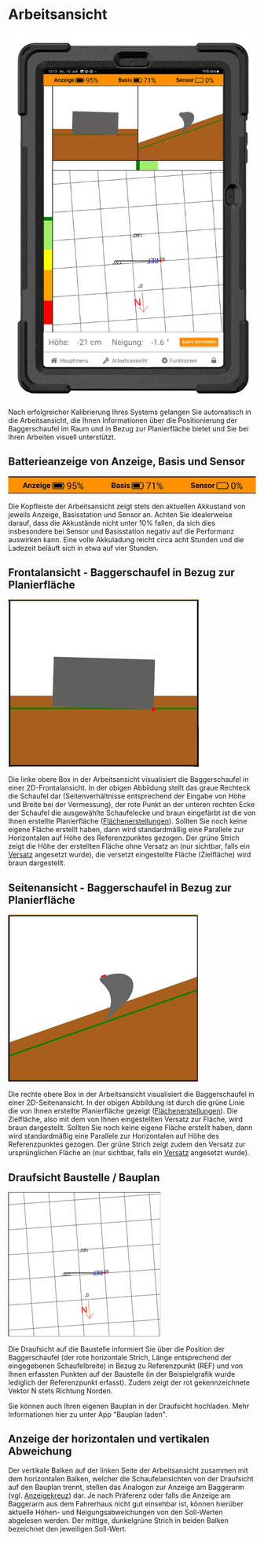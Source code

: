 # Arbeitsansicht
![Arbeitsansicht](arbeitsansicht_in_frame.png)

Nach erfolgreicher Kalibrierung Ihres Systems gelangen Sie automatisch in die Arbeitsansicht, die Ihnen Informationen über die Positionierung der Baggerschaufel im Raum und in Bezug zur Planierfläche bietet und Sie bei Ihren Arbeiten visuell unterstützt.

## Batterieanzeige von Anzeige, Basis und Sensor
![Batterie](battery.png)

Die Kopfleiste der Arbeitsansicht zeigt stets den aktuellen Akkustand von jeweils Anzeige, Basisstation und Sensor an. Achten Sie idealerweise darauf, dass die Akkustände nicht unter 10% fallen, da sich dies insbesondere bei Sensor und Basisstation negativ auf die Performanz auswirken kann. Eine volle Akkuladung reicht circa acht Stunden und die Ladezeit beläuft sich in etwa auf vier Stunden. 

## Frontalansicht - Baggerschaufel in Bezug zur Planierfläche
![Frontalansicht](top_left.png)

Die linke obere Box in der Arbeitsansicht visualisiert die Baggerschaufel in einer 2D-Frontalansicht. In der obigen Abbildung stellt das graue Rechteck die Schaufel dar (Seitenverhältnisse entsprechend der Eingabe von Höhe und Breite bei der Vermessung), der rote Punkt an der unteren rechten Ecke der Schaufel die ausgewählte Schaufelecke und braun eingefärbt ist die von Ihnen erstellte Planierfläche ([Flächenerstellungen](https://docs.excav.de/app/funktionen/flaeche/)). Sollten Sie noch keine eigene Fläche erstellt haben, dann wird standardmäßig eine Parallele zur Horizontalen auf Höhe des Referenzpunktes gezogen. Der grüne Strich zeigt die Höhe der erstellten Fläche ohne Versatz an (nur sichtbar, falls ein [Versatz](https://docs.excav.de/app/funktionen/flaeche/#hohenversatz-der-planierflache-wahlen) angesetzt wurde), die versetzt eingestellte Fläche (Zielfläche) wird braun dargestellt.

## Seitenansicht - Baggerschaufel in Bezug zur Planierfläche
![Seitenansicht](top_right.png)

Die rechte obere Box in der Arbeitsansicht visualisiert die Baggerschaufel in einer 2D-Seitenansicht. In der obigen Abbildung ist durch die grüne Linie die von Ihnen erstellte Planierfläche gezeigt ([Flächenerstellungen](https://docs.excav.de/app/funktionen/flaeche/)). Die Zielfläche, also mit dem von Ihnen eingestellten Versatz zur Fläche, wird braun dargestellt. Sollten Sie noch keine eigene Fläche erstellt haben, dann wird standardmäßig eine Parallele zur Horizontalen auf Höhe des Referenzpunktes gezogen. Der grüne Strich zeigt zudem den Versatz zur ursprünglichen Fläche an (nur sichtbar, falls ein [Versatz](https://docs.excav.de/app/funktionen/flaeche/#hohenversatz-der-planierflache-wahlen) angesetzt wurde). 

## Draufsicht Baustelle / Bauplan
![Draufsicht Baustelle](construction_site_view.png)

Die Draufsicht auf die Baustelle informiert Sie über die Position der Baggerschaufel (der rote horizontale Strich, Länge entsprechend der eingegebenen Schaufelbreite) in Bezug zu Referenzpunkt (REF) und von Ihnen erfassten Punkten auf der Baustelle (in der Beispielgrafik wurde lediglich der Referenzpunkt erfasst). Zudem zeigt der rot gekennzeichnete Vektor N stets Richtung Norden. 

Sie können auch Ihren eigenen Bauplan in der Draufsicht hochladen. Mehr Informationen hier zu unter App "Bauplan laden". 

## Anzeige der horizontalen und vertikalen Abweichung
Der vertikale Balken auf der linken Seite der Arbeitsansicht zusammen mit dem horizontalen Balken, welcher die Schaufelansichten von der Draufsicht auf den Bauplan trennt, stellen das Analogon zur Anzeige am Baggerarm (vgl. [Anzeigekreuz](https://docs.excav.de/uebersicht/#anzeigekreuz)) dar. Je nach Präferenz oder falls die Anzeige am Baggerarm aus dem Fahrerhaus nicht gut einsehbar ist, können hierüber aktuelle Höhen- und Neigungsabweichungen von den Soll-Werten abgelesen werden. Der mittige, dunkelgrüne Strich in beiden Balken bezeichnet den jeweiligen Soll-Wert. 
